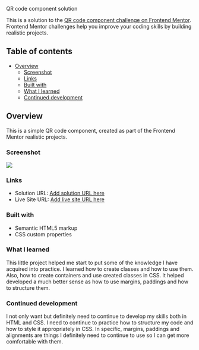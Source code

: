 QR code component solution

This is a solution to the [QR code component challenge on Frontend Mentor](https://www.frontendmentor.io/challenges/qr-code-component-iux_sIO_H). Frontend Mentor challenges help you improve your coding skills by building realistic projects.

## Table of contents

- [Overview](#overview)
  - [Screenshot](#screenshot)
  - [Links](#links)
  - [Built with](#built-with)
  - [What I learned](#what-i-learned)
  - [Continued development](#continued-development)


## Overview

This is a simple QR code component, created as part of the Frontend Mentor realistic projects.

### Screenshot

![](./qr-code-element.png)

### Links

- Solution URL: [Add solution URL here](https://your-solution-url.com)
- Live Site URL: [Add live site URL here](https://your-live-site-url.com)

### Built with

- Semantic HTML5 markup
- CSS custom properties

### What I learned

This little project helped me start to put some of the knowledge I have acquired into practice. I learned how to create classes and how to use them. Also, how to create containers and use created classes in CSS. It helped developed a much better sense as how to use margins, paddings and how to structure them.

### Continued development

I not only want but definitely need to continue to develop my skills both in HTML and CSS. I need to continue to practice how to structure my code and how to style it appropriately in CSS. In specific, margins, paddings and alignments are things I definitely need to continue to use so I can get more comfortable with them. 
